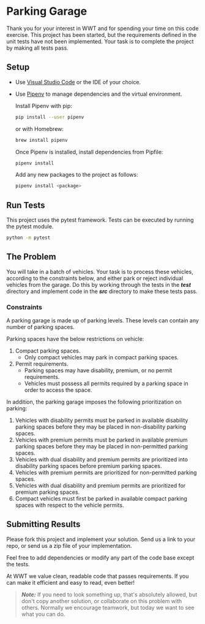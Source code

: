 # Parking Garage

Thank you for your interest in WWT and for spending your time on this code exercise.
This project has been started, but the requirements defined in the unit tests have not been implemented. Your task is to complete the project by making all tests pass.

## Setup

- Use [Visual Studio Code](https://code.visualstudio.com/) or the IDE of your choice.
- Use [Pipenv](https://pipenv.pypa.io/en/latest/) to manage dependencies and the virtual environment.

  Install Pipenv with pip:

  ```bash
  pip install --user pipenv
  ```

  or with Homebrew:

  ```bash
  brew install pipenv
  ```

  Once Pipenv is installed, install dependencies from Pipfile:

  ```bash
  pipenv install
  ```
  
  Add any new packages to the project as follows:

  ```bash
  pipenv install <package>
  ```

## Run Tests

This project uses the pytest framework. Tests can be executed by running the pytest module.

```bash
python -m pytest
```

## The Problem

You will take in a batch of vehicles. Your task is to process these vehicles, according to the constraints below, and either park or reject individual vehicles from the garage. Do this by working through the tests in the ***test*** directory and implement code in the ***src*** directory to make these tests pass.

### Constraints

A parking garage is made up of parking levels. These levels can contain any number of parking spaces.

Parking spaces have the below restrictions on vehicle:

1. Compact parking spaces.
   - Only compact vehicles may park in compact parking spaces.
1. Permit requirements.
    - Parking spaces may have disability, premium, or no permit requirements.
    - Vehicles must possess all permits required by a parking space in order to access the space.

In addition, the parking garage imposes the following prioritization on parking:

1. Vehicles with disability permits must be parked in available disability parking spaces before they may be placed in non-disability parking spaces.
1. Vehicles with premium permits must be parked in available premium parking spaces before they may be placed in non-permitted parking spaces.
1. Vehicles with dual disability and premium permits are prioritized into disability parking spaces before premium parking spaces.
1. Vehicles with premium permits are prioritized for non-permitted parking spaces.
1. Vehicles with dual disability and premium permits are prioritized for premium parking spaces.
1. Compact vehicles must first be parked in available compact parking spaces with respect to the vehicle permits.

## Submitting Results

Please fork this project and implement your solution. Send us a link to your repo, or send us a zip file of your implementation.

Feel free to add dependencies or modify any part of the code base except the tests.

At WWT we value clean, readable code that passes requirements. If you can make it efficient and easy to read, even better!

>***Note:*** If you need to look something up, that's absolutely allowed, but don't copy another solution, or collaborate on this problem with others. Normally we encourage teamwork, but today we want to see what you can do.
